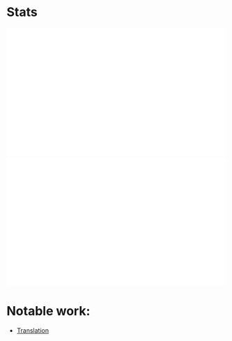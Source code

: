 # Stats

<div align="center">
  <img src="https://github.com/ghostnear/git-stats/blob/master/generated/overview.svg#gh-dark-mode-only" />
  <img src="https://github.com/ghostnear/git-stats/blob/master/generated/languages.svg#gh-dark-mode-only" />
</div>

# Notable work:
- [Translation](./works/TRANSLATION.md)
